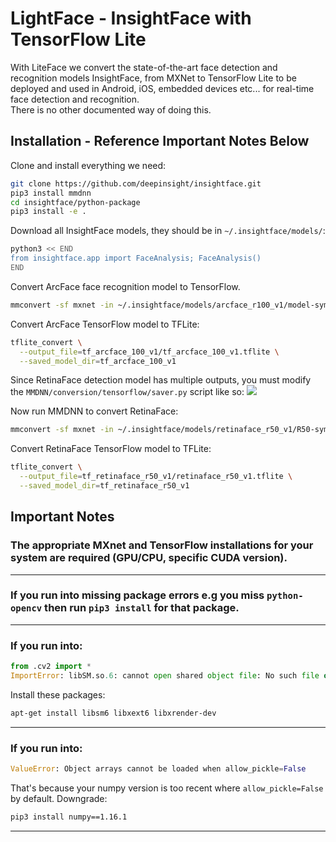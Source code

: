 # LightFace - InsightFace with TensorFlow Lite
With LiteFace we convert the state-of-the-art face detection and recognition models InsightFace, from MXNet to TensorFlow Lite to be deployed and used in Android, iOS, embedded devices etc... for real-time face detection and recognition.  
There is no other documented way of doing this.

## Installation - Reference Important Notes Below
Clone and install everything we need:
```bash
git clone https://github.com/deepinsight/insightface.git
pip3 install mmdnn
cd insightface/python-package
pip3 install -e .
```

Download all InsightFace models, they should be in `~/.insightface/models/`:
```bash
python3 << END
from insightface.app import FaceAnalysis; FaceAnalysis()
END
```

Convert ArcFace face recognition model to TensorFlow.
```bash
mmconvert -sf mxnet -in ~/.insightface/models/arcface_r100_v1/model-symbol.json -iw ~/.insightface/models/arcface_r100_v1/model-0000.params -df tensorflow -om tf_arcface_100_v1 --inputShape 3,112,112 --dump_tag SERVING
```

Convert ArcFace TensorFlow model to TFLite:
```bash
tflite_convert \
  --output_file=tf_arcface_100_v1/tf_arcface_100_v1.tflite \
  --saved_model_dir=tf_arcface_100_v1
```

Since RetinaFace detection model has multiple outputs, you must modify the `MMDNN/conversion/tensorflow/saver.py` script like so:
![](https://i.gyazo.com/1aedf08ac5676c6bf379d8015e1042ca.png)

Now run MMDNN to convert RetinaFace:
```bash
mmconvert -sf mxnet -in ~/.insightface/models/retinaface_r50_v1/R50-symbol.json -iw ~/.insightface/models/retinaface_r50_v1/R50-0000.params -df tensorflow -om tf_retinaface_r50_v1 --inputShape 3,480,640 --dump_tag SERVING
```

Convert RetinaFace TensorFlow model to TFLite:
```bash
tflite_convert \
  --output_file=tf_retinaface_r50_v1/retinaface_r50_v1.tflite \
  --saved_model_dir=tf_retinaface_r50_v1
```


## Important Notes

### The appropriate MXnet and TensorFlow installations for your system are required (GPU/CPU, specific CUDA version).
----

### If you run into missing package errors e.g you miss `python-opencv` then run `pip3 install` for that package.
----
### If you run into:
```python
from .cv2 import *
ImportError: libSM.so.6: cannot open shared object file: No such file or directory
```
Install these packages:
```bash
apt-get install libsm6 libxext6 libxrender-dev
```
----
### If you run into:
```python
ValueError: Object arrays cannot be loaded when allow_pickle=False
```
That's because your numpy version is too recent where `allow_pickle=False` by default. Downgrade:
```bash
pip3 install numpy==1.16.1
```
----
